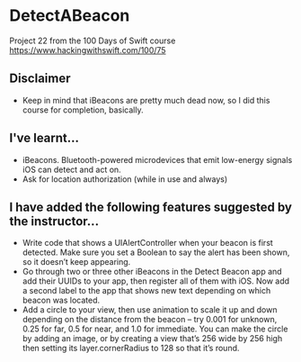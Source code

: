 # DetectABeacon

Project 22 from the 100 Days of Swift course https://www.hackingwithswift.com/100/75

## Disclaimer
- Keep in mind that iBeacons are pretty much dead now, so I did this course for completion, basically.

## I've learnt...
- iBeacons. Bluetooth-powered microdevices that emit low-energy signals iOS can detect and act on.
- Ask for location authorization (while in use and always)

## I have added the following features suggested by the instructor...

- Write code that shows a UIAlertController when your beacon is first detected. Make sure you set a Boolean to say the alert has been shown, so it doesn’t keep appearing.
- Go through two or three other iBeacons in the Detect Beacon app and add their UUIDs to your app, then register all of them with iOS. Now add a second label to the app that shows new text depending on which beacon was located.
- Add a circle to your view, then use animation to scale it up and down depending on the distance from the beacon – try 0.001 for unknown, 0.25 for far, 0.5 for near, and 1.0 for immediate. You can make the circle by adding an image, or by creating a view that’s 256 wide by 256 high then setting its layer.cornerRadius to 128 so that it’s round.
